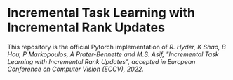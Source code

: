 # Incremental Task Learning with Incremental Rank Updates

This repository is the official Pytorch implementation of *R. Hyder, K Shao, B Hou, P Markopoulos, A Prater-Bennette and M.S. Asif, "Incremental Task Learning with Incremental Rank Updates", accepted in European Conference on Computer Vision (ECCV), 2022.*
